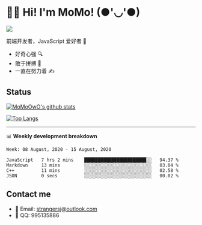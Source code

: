 # 👨‍🎓 Hi! I'm MoMo! (●'◡'●)

[![](https://img.shields.io/badge/-@MoMoOwO-%23181717?style=flat-square&logo=github)](https://github.com/MoMoOwO)

前端开发者，JavaScript 爱好者 💖
- 好奇心强 🔍
- 敢于拼搏 💪
- 一直在努力着 ✍

## Status

[![MoMoOwO's github stats](https://github-readme-stats.vercel.app/api?username=MoMoOwO&show_icons=true&theme=tokyonight)](https://github.com/MoMoOwO)

[![Top Langs](https://github-readme-stats.vercel.app/api/top-langs/?username=MoMoOwO&layout=compact&theme=tokyonight)](https://github.com/MoMoOwO)

---

📊 **Weekly development breakdown**

<!--START_SECTION:waka-->
```text
Week: 08 August, 2020 - 15 August, 2020

JavaScript   7 hrs 2 mins    ███████████████████████░░   94.37 % 
Markdown     13 mins         ░░░░░░░░░░░░░░░░░░░░░░░░░   03.04 % 
C++          11 mins         ░░░░░░░░░░░░░░░░░░░░░░░░░   02.58 % 
JSON         0 secs          ░░░░░░░░░░░░░░░░░░░░░░░░░   00.02 %
```
<!--END_SECTION:waka-->

## Contact me

- 📧 Email: strangersj@outlook.com
- 🐧 QQ: 995135886
